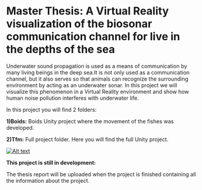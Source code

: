 # Master Thesis: A Virtual Reality visualization of the biosonar communication channel for live in the depths of the sea

Underwater sound propagation is used as a means of communication by many living beings in the deep sea.It is not only used as a communication channel, but it also serves so that animals can recognize the surrounding environment by acting as an underwater sonar. In this project we will visualize this phenomenon in a Virtual Reality environment and show how human noise pollution interferes with underwater life.

In this project you will find 2 folders:

**1)Boids:** Boids Unity project where the movement of the fishes was developed. 

**2)Tfm:** Full project folder. Here you will find the full Unity project.

[![Alt text](https://i9.ytimg.com/vi/AnN_gtZECcY/mq1.jpg?sqp=CP_2ivYF&rs=AOn4CLCtaoXQgHwFJECI2Cd1QykhIjVUAQ)](https://www.youtube.com/watch?v=AnN_gtZECcY)


**This project is still in development:**

The thesis report will be uploaded when the project is finished containing all the information about the project.
